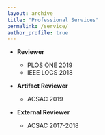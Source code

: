 ```yaml
---
layout: archive
title: "Professional Services"
permalink: /service/
author_profile: true
---
```


* **Reviewer**
    * PLOS ONE 2019
    * IEEE LOCS 2018
    
* **Artifact Reviewer**
    * ACSAC 2019
    
* **External Reviewer**
    * ACSAC 2017-2018

